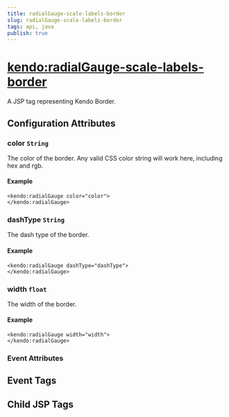 ```yaml
---
title: radialGauge-scale-labels-border
slug: radialGauge-scale-labels-border
tags: api, java
publish: true
---
```


# <kendo:radialGauge-scale-labels-border>
A JSP tag representing Kendo Border.

## Configuration Attributes


### color `String`

The color of the border. Any valid CSS color string will work here, including hex and rgb.

#### Example
    <kendo:radialGauge color="color">
    </kendo:radialGauge>



### dashType `String`

The dash type of the border.

#### Example
    <kendo:radialGauge dashType="dashType">
    </kendo:radialGauge>



### width `float`

The width of the border.

#### Example
    <kendo:radialGauge width="width">
    </kendo:radialGauge>



### Event Attributes

## Event Tags


## Child JSP Tags

